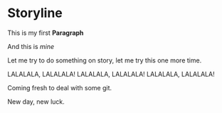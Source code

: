 # Storyline

This is my first **Paragraph**

And this is *mine*

Let me try to do something on story, let me try this one more time. 

LALALALA, LALALALA!
LALALALA, LALALALA!
LALALALA, LALALALA!

Coming fresh to deal with some git.

New day, new luck.

 